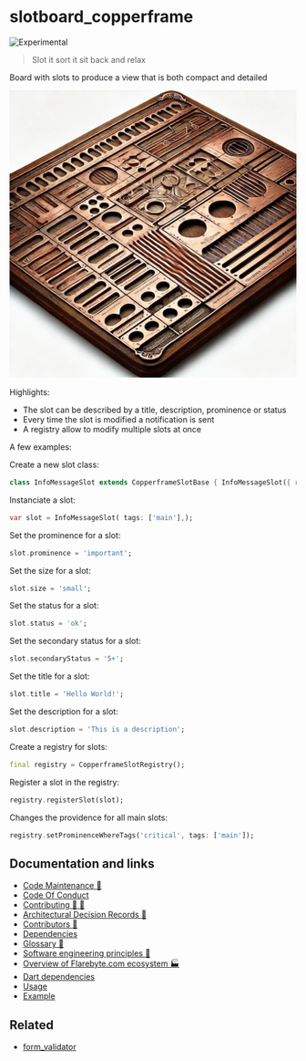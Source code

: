 # slotboard_copperframe

![Experimental](https://img.shields.io/badge/status-experimental-blue)

> Slot it sort it sit back and relax

Board with slots to produce a view that is both compact and detailed

![Hero image for slotboard_copperframe](doc/slotboard_copperframe.jpeg)

Highlights:

* The slot can be described by a title, description, prominence or status
* Every time the slot is modified a notification is sent
* A registry allow to modify multiple slots at once



A few examples:

Create a new slot class:
```dart
class InfoMessageSlot extends CopperframeSlotBase { InfoMessageSlot({ required super.tags,});}
```
Instanciate a slot:
```dart
var slot = InfoMessageSlot( tags: ['main'],);
```
Set the prominence for a slot:
```dart
slot.prominence = 'important';
```
Set the size for a slot:
```dart
slot.size = 'small';
```
Set the status for a slot:
```dart
slot.status = 'ok';
```
Set the secondary status for a slot:
```dart
slot.secondaryStatus = '5+';
```
Set the title for a slot:
```dart
slot.title = 'Hello World!';
```
Set the description for a slot:
```dart
slot.description = 'This is a description';
```
Create a registry for slots:
```dart
final registry = CopperframeSlotRegistry();
```
Register a slot in the registry:
```dart
registry.registerSlot(slot);
```
Changes the providence for all main slots:
```dart
registry.setProminenceWhereTags('critical', tags: ['main']);
```

## Documentation and links

* [Code Maintenance :wrench:](MAINTENANCE.md)
* [Code Of Conduct](CODE_OF_CONDUCT.md)
* [Contributing :busts_in_silhouette: :construction:](CONTRIBUTING.md)
* [Architectural Decision Records :memo:](DECISIONS.md)
* [Contributors :busts_in_silhouette:](https://github.com/flarebyte/slotboard_copperframe/graphs/contributors)
* [Dependencies](https://github.com/flarebyte/slotboard_copperframe/network/dependencies)
* [Glossary :book:](https://github.com/flarebyte/overview/blob/main/GLOSSARY.md)
* [Software engineering principles :gem:](https://github.com/flarebyte/overview/blob/main/PRINCIPLES.md)
* [Overview of Flarebyte.com ecosystem :factory:](https://github.com/flarebyte/overview)
* [Dart dependencies](DEPENDENCIES.md)
* [Usage](USAGE.md)
* [Example](example/example.dart)

## Related

* [form_validator](https://pub.dev/packages/form_validator)
